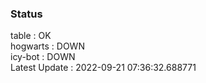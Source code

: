 ### Status


table : OK  
hogwarts : DOWN  
icy-bot : DOWN  
Latest Update : 2022-09-21 07:36:32.688771
